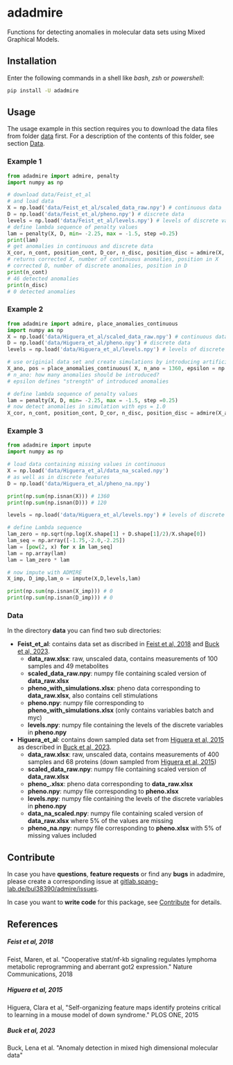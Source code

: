 # adadmire

<!-- ATTENTION: this file will be displayed not only on Github, but also on PyPI, so NO relative relative to files in the repo must be used -->

Functions for detecting anomalies in molecular data sets using Mixed Graphical Models.

## Installation

Enter the following commands in a shell like *bash*, *zsh* or *powershell*:

```bash
pip install -U adadmire
```

## Usage

The usage example in this section requires you to download the data files from folder [data](https://github.com/spang-lab/adadmire/tree/main/data) first. For a description of the contents of this folder, see section [Data](#data).

### Example 1

```python
from adadmire import admire, penalty
import numpy as np

# download data/Feist_et_al
# and load data
X = np.load('data/Feist_et_al/scaled_data_raw.npy') # continuous data
D = np.load('data/Feist_et_al/pheno.npy') # discrete data
levels = np.load('data/Feist_et_al/levels.npy') # levels of discrete variables
# define lambda sequence of penalty values
lam = penalty(X, D, min= -2.25, max = -1.5, step =0.25)
print(lam)
# get anomalies in continuous and discrete data
X_cor, n_cont, position_cont, D_cor, n_disc, position_disc = admire(X, D, levels, lam)
# returns corrected X, number of continuous anomalies, position in X
# corrected D, number of discrete anomalies, position in D
print(n_cont)
# 46 detected anomalies
print(n_disc)
# 0 detected anomalies
```

### Example 2

```python
from adadmire import admire, place_anomalies_continuous
import numpy as np
X = np.load('data/Higuera_et_al/scaled_data_raw.npy') # continuous data
D = np.load('data/Higuera_et_al/pheno.npy') # discrete data
levels = np.load('data/Higuera_et_al/levels.npy') # levels of discrete variables

# use originial data set and create simulations by introducing artificial anomalies with various strengths
X_ano, pos = place_anomalies_continuous( X, n_ano = 1360, epsilon = np.array([0.6, 0.8, 1.0, 1.2, 1.4]))
# n_ano: how many anomalies should be introduced?
# epsilon defines "strength" of introduced anomalies

# define lambda sequence of penalty values 
lam = penalty(X, D, min= -2.25, max = -1.5, step =0.25)
# now detect anomalies in simulation with eps = 1.0 
X_cor, n_cont, position_cont, D_cor, n_disc, position_disc = admire(X_ano[2],D,levels, lam)

```

### Example 3

```python
from adadmire import impute
import numpy as np

# load data containing missing values in continuous
X = np.load('data/Higuera_et_al/data_na_scaled.npy')
# as well as in discrete features
D = np.load('data/Higuera_et_al/pheno_na.npy')

print(np.sum(np.isnan(X))) # 1360
print(np.sum(np.isnan(D))) # 120

levels = np.load('data/Higuera_et_al/levels.npy') # levels of discrete variables

# define Lambda sequence
lam_zero = np.sqrt(np.log(X.shape[1] + D.shape[1]/2)/X.shape[0])
lam_seq = np.array([-1.75,-2.0,-2.25])
lam = [pow(2, x) for x in lam_seq]
lam = np.array(lam)
lam = lam_zero * lam

# now impute with ADMIRE
X_imp, D_imp,lam_o = impute(X,D,levels,lam)

print(np.sum(np.isnan(X_imp))) # 0
print(np.sum(np.isnan(D_imp))) # 0
```

### Data

In the directory **data** you can find two sub directories:
* **Feist_et_al**: contains data set as discribed in [Feist et al, 2018](#feist-et-al-2018) and [Buck et al, 2023](#buck-et-al-2023).
    * **data_raw.xlsx**: raw, unscaled data, contains measurements of 100 samples and 49 metabolites
    *  **scaled_data_raw.npy**: numpy file containing scaled version of **data_raw.xlsx**
    *  **pheno_with_simulations.xlsx**: pheno data corresponding to **data_raw.xlsx**, also contains cell stimulations
    *  **pheno.npy**: numpy file corresponding to **pheno_with_simulations.xlsx** (only contains variables batch and myc)
    *  **levels.npy**: numpy file containing the levels of the discrete variables in **pheno.npy**
* **Higuera_et_al**: contains down sampled data set from [Higuera et al, 2015](#higuera-et-al-2015) as described in [Buck et al, 2023](#buck-et-al-2023).
    * **data_raw.xlsx**: raw, unscaled data, contains measurements of 400 samples and 68 proteins (down sampled from [Higuera et al, 2015](#higuera-et-al-2015))
    *  **scaled_data_raw.npy**: numpy file containing scaled version of **data_raw.xlsx**
    *  **pheno_.xlsx**: pheno data corresponding to **data_raw.xlsx**
    *  **pheno.npy**: numpy file corresponding to **pheno.xlsx**
    *  **levels.npy**: numpy file containing the levels of the discrete variables in **pheno.npy**
    *  **data_na_scaled.npy**: numpy file containing scaled version of **data_raw.xlsx** where 5% of the values are missing
    *  **pheno_na.npy**: numpy file corresponding to **pheno.xlsx** with 5% of missing values included

## Contribute

In case you have **questions**, **feature requests** or find any **bugs** in adadmire, please create a corresponding issue at [gitlab.spang-lab.de/bul38390/admire/issues](https://github.com/spang-lab/adadmire/issues).

In case you want to **write code** for this package, see [Contribute](https://github.com/spang-lab/adadmire/blob/main/doc/contribute.md) for details.

## References

##### Feist et al, 2018

Feist, Maren, et al. "Cooperative stat/nf-kb signaling regulates lymphoma metabolic reprogramming and aberrant got2 expression." Nature Communications, 2018

##### Higuera et al, 2015

Higuera, Clara et al, "Self-organizing feature maps identify proteins critical to learning in a mouse model of down syndrome." PLOS ONE, 2015

##### Buck et al, 2023

Buck, Lena et al. "Anomaly detection in mixed high dimensional molecular data"
